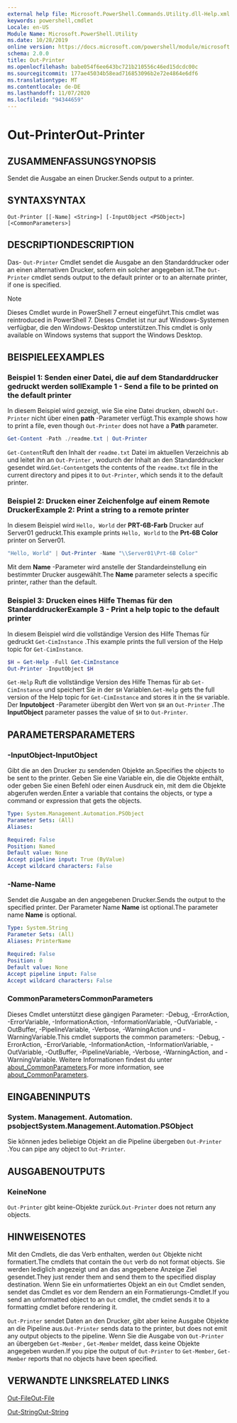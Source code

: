 ```yaml
---
external help file: Microsoft.PowerShell.Commands.Utility.dll-Help.xml
keywords: powershell,cmdlet
Locale: en-US
Module Name: Microsoft.PowerShell.Utility
ms.date: 10/28/2019
online version: https://docs.microsoft.com/powershell/module/microsoft.powershell.utility/out-printer?view=powershell-5.1&WT.mc_id=ps-gethelp
schema: 2.0.0
title: Out-Printer
ms.openlocfilehash: babe054f6ee643bc721b210556c46ed15dcdc00c
ms.sourcegitcommit: 177ae45034b58ead716853096b2e72e4864e6df6
ms.translationtype: MT
ms.contentlocale: de-DE
ms.lasthandoff: 11/07/2020
ms.locfileid: "94344659"
---
```

# <span data-ttu-id="16366-103">Out-Printer</span><span class="sxs-lookup"><span data-stu-id="16366-103">Out-Printer</span></span>

## <span data-ttu-id="16366-104">ZUSAMMENFASSUNG</span><span class="sxs-lookup"><span data-stu-id="16366-104">SYNOPSIS</span></span>
<span data-ttu-id="16366-105">Sendet die Ausgabe an einen Drucker.</span><span class="sxs-lookup"><span data-stu-id="16366-105">Sends output to a printer.</span></span>

## <span data-ttu-id="16366-106">SYNTAX</span><span class="sxs-lookup"><span data-stu-id="16366-106">SYNTAX</span></span>

```
Out-Printer [[-Name] <String>] [-InputObject <PSObject>] [<CommonParameters>]
```

## <span data-ttu-id="16366-107">DESCRIPTION</span><span class="sxs-lookup"><span data-stu-id="16366-107">DESCRIPTION</span></span>

<span data-ttu-id="16366-108">Das- `Out-Printer` Cmdlet sendet die Ausgabe an den Standarddrucker oder an einen alternativen Drucker, sofern ein solcher angegeben ist.</span><span class="sxs-lookup"><span data-stu-id="16366-108">The `Out-Printer` cmdlet sends output to the default printer or to an alternate printer, if one is specified.</span></span>

> [!NOTE]
> <span data-ttu-id="16366-109">Dieses Cmdlet wurde in PowerShell 7 erneut eingeführt.</span><span class="sxs-lookup"><span data-stu-id="16366-109">This cmdlet was reintroduced in PowerShell 7.</span></span> <span data-ttu-id="16366-110">Dieses Cmdlet ist nur auf Windows-Systemen verfügbar, die den Windows-Desktop unterstützen.</span><span class="sxs-lookup"><span data-stu-id="16366-110">This cmdlet is only available on Windows systems that support the Windows Desktop.</span></span>

## <span data-ttu-id="16366-111">BEISPIELE</span><span class="sxs-lookup"><span data-stu-id="16366-111">EXAMPLES</span></span>

### <span data-ttu-id="16366-112">Beispiel 1: Senden einer Datei, die auf dem Standarddrucker gedruckt werden soll</span><span class="sxs-lookup"><span data-stu-id="16366-112">Example 1 - Send a file to be printed on the default printer</span></span>

<span data-ttu-id="16366-113">In diesem Beispiel wird gezeigt, wie Sie eine Datei drucken, obwohl `Out-Printer` nicht über einen **path** -Parameter verfügt.</span><span class="sxs-lookup"><span data-stu-id="16366-113">This example shows how to print a file, even though `Out-Printer` does not have a **Path** parameter.</span></span>

```powershell
Get-Content -Path ./readme.txt | Out-Printer
```

<span data-ttu-id="16366-114">`Get-Content`Ruft den Inhalt der `readme.txt` Datei im aktuellen Verzeichnis ab und leitet ihn an `Out-Printer` , wodurch der Inhalt an den Standarddrucker gesendet wird.</span><span class="sxs-lookup"><span data-stu-id="16366-114">`Get-Content`gets the contents of the `readme.txt` file in the current directory and pipes it to `Out-Printer`, which sends it to the default printer.</span></span>

### <span data-ttu-id="16366-115">Beispiel 2: Drucken einer Zeichenfolge auf einem Remote Drucker</span><span class="sxs-lookup"><span data-stu-id="16366-115">Example 2: Print a string to a remote printer</span></span>

<span data-ttu-id="16366-116">In diesem Beispiel wird `Hello, World` der **PRT-6B-Farb** Drucker auf Server01 gedruckt.</span><span class="sxs-lookup"><span data-stu-id="16366-116">This example prints `Hello, World` to the **Prt-6B Color** printer on Server01.</span></span>

```powershell
"Hello, World" | Out-Printer -Name "\\Server01\Prt-6B Color"
```

<span data-ttu-id="16366-117">Mit dem **Name** -Parameter wird anstelle der Standardeinstellung ein bestimmter Drucker ausgewählt.</span><span class="sxs-lookup"><span data-stu-id="16366-117">The **Name** parameter selects a specific printer, rather than the default.</span></span>

### <span data-ttu-id="16366-118">Beispiel 3: Drucken eines Hilfe Themas für den Standarddrucker</span><span class="sxs-lookup"><span data-stu-id="16366-118">Example 3 - Print a help topic to the default printer</span></span>

<span data-ttu-id="16366-119">In diesem Beispiel wird die vollständige Version des Hilfe Themas für gedruckt `Get-CimInstance` .</span><span class="sxs-lookup"><span data-stu-id="16366-119">This example prints the full version of the Help topic for `Get-CimInstance`.</span></span>

```powershell
$H = Get-Help -Full Get-CimInstance
Out-Printer -InputObject $H
```

<span data-ttu-id="16366-120">`Get-Help` Ruft die vollständige Version des Hilfe Themas für ab `Get-CimInstance` und speichert Sie in der `$H` Variablen.</span><span class="sxs-lookup"><span data-stu-id="16366-120">`Get-Help` gets the full version of the Help topic for `Get-CimInstance` and stores it in the `$H` variable.</span></span> <span data-ttu-id="16366-121">Der **Inputobject** -Parameter übergibt den Wert von `$H` an `Out-Printer` .</span><span class="sxs-lookup"><span data-stu-id="16366-121">The **InputObject** parameter passes the value of `$H` to `Out-Printer`.</span></span>

## <span data-ttu-id="16366-122">PARAMETERS</span><span class="sxs-lookup"><span data-stu-id="16366-122">PARAMETERS</span></span>

### <span data-ttu-id="16366-123">-InputObject</span><span class="sxs-lookup"><span data-stu-id="16366-123">-InputObject</span></span>

<span data-ttu-id="16366-124">Gibt die an den Drucker zu sendenden Objekte an.</span><span class="sxs-lookup"><span data-stu-id="16366-124">Specifies the objects to be sent to the printer.</span></span> <span data-ttu-id="16366-125">Geben Sie eine Variable ein, die die Objekte enthält, oder geben Sie einen Befehl oder einen Ausdruck ein, mit dem die Objekte abgerufen werden.</span><span class="sxs-lookup"><span data-stu-id="16366-125">Enter a variable that contains the objects, or type a command or expression that gets the objects.</span></span>

```yaml
Type: System.Management.Automation.PSObject
Parameter Sets: (All)
Aliases:

Required: False
Position: Named
Default value: None
Accept pipeline input: True (ByValue)
Accept wildcard characters: False
```

### <span data-ttu-id="16366-126">-Name</span><span class="sxs-lookup"><span data-stu-id="16366-126">-Name</span></span>

<span data-ttu-id="16366-127">Sendet die Ausgabe an den angegebenen Drucker.</span><span class="sxs-lookup"><span data-stu-id="16366-127">Sends the output to the specified printer.</span></span> <span data-ttu-id="16366-128">Der Parameter Name **Name** ist optional.</span><span class="sxs-lookup"><span data-stu-id="16366-128">The parameter name **Name** is optional.</span></span>

```yaml
Type: System.String
Parameter Sets: (All)
Aliases: PrinterName

Required: False
Position: 0
Default value: None
Accept pipeline input: False
Accept wildcard characters: False
```

### <span data-ttu-id="16366-129">CommonParameters</span><span class="sxs-lookup"><span data-stu-id="16366-129">CommonParameters</span></span>

<span data-ttu-id="16366-130">Dieses Cmdlet unterstützt diese gängigen Parameter: -Debug, -ErrorAction, -ErrorVariable, -InformationAction, -InformationVariable, -OutVariable, -OutBuffer, -PipelineVariable, -Verbose, -WarningAction und -WarningVariable.</span><span class="sxs-lookup"><span data-stu-id="16366-130">This cmdlet supports the common parameters: -Debug, -ErrorAction, -ErrorVariable, -InformationAction, -InformationVariable, -OutVariable, -OutBuffer, -PipelineVariable, -Verbose, -WarningAction, and -WarningVariable.</span></span> <span data-ttu-id="16366-131">Weitere Informationen findest du unter [about_CommonParameters](https://go.microsoft.com/fwlink/?LinkID=113216).</span><span class="sxs-lookup"><span data-stu-id="16366-131">For more information, see [about_CommonParameters](https://go.microsoft.com/fwlink/?LinkID=113216).</span></span>

## <span data-ttu-id="16366-132">EINGABEN</span><span class="sxs-lookup"><span data-stu-id="16366-132">INPUTS</span></span>

### <span data-ttu-id="16366-133">System. Management. Automation. psobject</span><span class="sxs-lookup"><span data-stu-id="16366-133">System.Management.Automation.PSObject</span></span>

<span data-ttu-id="16366-134">Sie können jedes beliebige Objekt an die Pipeline übergeben `Out-Printer` .</span><span class="sxs-lookup"><span data-stu-id="16366-134">You can pipe any object to `Out-Printer`.</span></span>

## <span data-ttu-id="16366-135">AUSGABEN</span><span class="sxs-lookup"><span data-stu-id="16366-135">OUTPUTS</span></span>

### <span data-ttu-id="16366-136">Keine</span><span class="sxs-lookup"><span data-stu-id="16366-136">None</span></span>

<span data-ttu-id="16366-137">`Out-Printer` gibt keine-Objekte zurück.</span><span class="sxs-lookup"><span data-stu-id="16366-137">`Out-Printer` does not return any objects.</span></span>

## <span data-ttu-id="16366-138">HINWEISE</span><span class="sxs-lookup"><span data-stu-id="16366-138">NOTES</span></span>

<span data-ttu-id="16366-139">Mit den Cmdlets, die das Verb enthalten, werden `Out` Objekte nicht formatiert.</span><span class="sxs-lookup"><span data-stu-id="16366-139">The cmdlets that contain the `Out` verb do not format objects.</span></span> <span data-ttu-id="16366-140">Sie werden lediglich angezeigt und an das angegebene Anzeige Ziel gesendet.</span><span class="sxs-lookup"><span data-stu-id="16366-140">They just render them and send them to the specified display destination.</span></span> <span data-ttu-id="16366-141">Wenn Sie ein unformatiertes Objekt an ein `Out` Cmdlet senden, sendet das Cmdlet es vor dem Rendern an ein Formatierungs-Cmdlet.</span><span class="sxs-lookup"><span data-stu-id="16366-141">If you send an unformatted object to an `Out` cmdlet, the cmdlet sends it to a formatting cmdlet before rendering it.</span></span>

<span data-ttu-id="16366-142">`Out-Printer` sendet Daten an den Drucker, gibt aber keine Ausgabe Objekte an die Pipeline aus.</span><span class="sxs-lookup"><span data-stu-id="16366-142">`Out-Printer` sends data to the printer, but does not emit any output objects to the pipeline.</span></span> <span data-ttu-id="16366-143">Wenn Sie die Ausgabe von `Out-Printer` an übergeben `Get-Member` , `Get-Member` meldet, dass keine Objekte angegeben wurden.</span><span class="sxs-lookup"><span data-stu-id="16366-143">If you pipe the output of `Out-Printer` to `Get-Member`, `Get-Member` reports that no objects have been specified.</span></span>

## <span data-ttu-id="16366-144">VERWANDTE LINKS</span><span class="sxs-lookup"><span data-stu-id="16366-144">RELATED LINKS</span></span>

[<span data-ttu-id="16366-145">Out-File</span><span class="sxs-lookup"><span data-stu-id="16366-145">Out-File</span></span>](Out-File.md)

[<span data-ttu-id="16366-146">Out-String</span><span class="sxs-lookup"><span data-stu-id="16366-146">Out-String</span></span>](Out-String.md)
